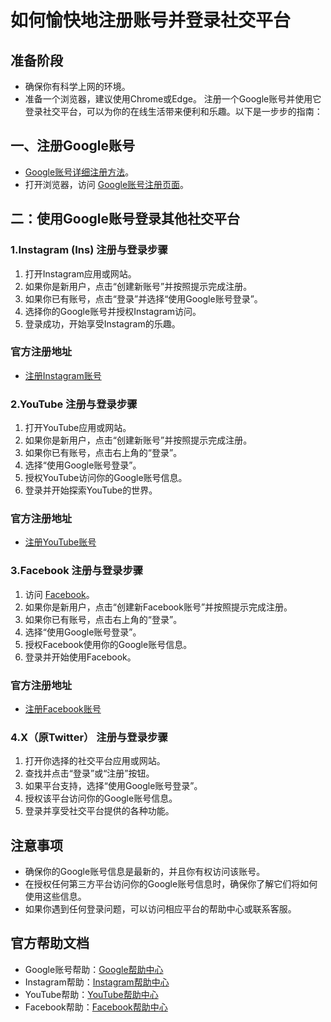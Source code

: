 # 如何愉快地注册账号并登录社交平台
## 准备阶段
- 确保你有科学上网的环境。
- 准备一个浏览器，建议使用Chrome或Edge。
注册一个Google账号并使用它登录社交平台，可以为你的在线生活带来便利和乐趣。以下是一步步的指南：
## 一、注册Google账号
- [Google账号详细注册方法](https://github.com/ichenc/account-number/media/Google.md)。
- 打开浏览器，访问 [Google账号注册页面](https://accounts.google.com/signup)。
## 二：使用Google账号登录其他社交平台
### 1.Instagram (Ins) 注册与登录步骤
1. 打开Instagram应用或网站。
2. 如果你是新用户，点击“创建新账号”并按照提示完成注册。
3. 如果你已有账号，点击“登录”并选择“使用Google账号登录”。
4. 选择你的Google账号并授权Instagram访问。
5. 登录成功，开始享受Instagram的乐趣。
### 官方注册地址
- [注册Instagram账号](https://www.instagram.com/accounts/web/create/)
### 2.YouTube 注册与登录步骤
1. 打开YouTube应用或网站。
2. 如果你是新用户，点击“创建新账号”并按照提示完成注册。
3. 如果你已有账号，点击右上角的“登录”。
4. 选择“使用Google账号登录”。
5. 授权YouTube访问你的Google账号信息。
6. 登录并开始探索YouTube的世界。
### 官方注册地址
- [注册YouTube账号](https://www.youtube.com/create_channel)
### 3.Facebook 注册与登录步骤
1. 访问 [Facebook](https://www.facebook.com/)。
2. 如果你是新用户，点击“创建新Facebook账号”并按照提示完成注册。
3. 如果你已有账号，点击右上角的“登录”。
4. 选择“使用Google账号登录”。
5. 授权Facebook使用你的Google账号信息。
6. 登录并开始使用Facebook。
### 官方注册地址
- [注册Facebook账号](https://www.facebook.com/)
### 4.X（原Twitter） 注册与登录步骤
1. 打开你选择的社交平台应用或网站。
2. 查找并点击“登录”或“注册”按钮。
3. 如果平台支持，选择“使用Google账号登录”。
4. 授权该平台访问你的Google账号信息。
5. 登录并享受社交平台提供的各种功能。
## 注意事项
- 确保你的Google账号信息是最新的，并且你有权访问该账号。
- 在授权任何第三方平台访问你的Google账号信息时，确保你了解它们将如何使用这些信息。
- 如果你遇到任何登录问题，可以访问相应平台的帮助中心或联系客服。
## 官方帮助文档
- Google账号帮助：[Google帮助中心](https://support.google.com/)
- Instagram帮助：[Instagram帮助中心](https://help.instagram.com/)
- YouTube帮助：[YouTube帮助中心](https://support.google.com/youtube/)
- Facebook帮助：[Facebook帮助中心](https://www.facebook.com/help/)

